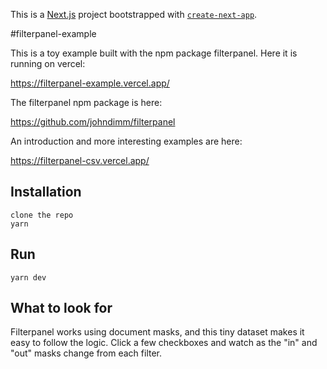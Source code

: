 This is a [Next.js](https://nextjs.org/) project bootstrapped with [`create-next-app`](https://github.com/vercel/next.js/tree/canary/packages/create-next-app).

#filterpanel-example

This is a toy example built with the npm package filterpanel.  Here it is running on vercel:

<https://filterpanel-example.vercel.app/>

The filterpanel npm package is here:

<https://github.com/johndimm/filterpanel>

An introduction and more interesting examples are here:

<https://filterpanel-csv.vercel.app/>

## Installation

```
clone the repo
yarn
```

## Run

```
yarn dev
```

## What to look for 

Filterpanel works using document masks, and this tiny dataset makes it easy to follow the logic.  Click a few checkboxes and watch as the "in" and "out" masks change from each filter.  